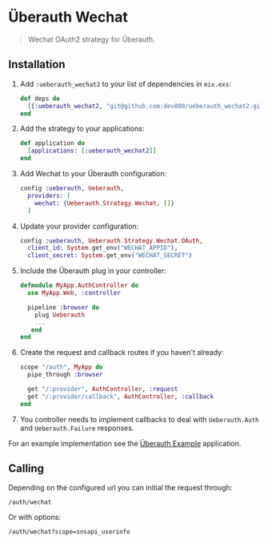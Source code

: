 # Überauth Wechat

> Wechat OAuth2 strategy for Überauth.

## Installation

1. Add `:ueberauth_wechat2` to your list of dependencies in `mix.exs`:

    ```elixir
    def deps do
      [{:ueberauth_wechat2, "git@github.com:dev800/ueberauth_wechat2.git"}]
    end
    ```

1. Add the strategy to your applications:

    ```elixir
    def application do
      [applications: [:ueberauth_wechat2]]
    end
    ```

1. Add Wechat to your Überauth configuration:

    ```elixir
    config :ueberauth, Ueberauth,
      providers: [
        wechat: {Ueberauth.Strategy.Wechat, []}
      ]
    ```

1.  Update your provider configuration:

    ```elixir
    config :ueberauth, Ueberauth.Strategy.Wechat.OAuth,
      client_id: System.get_env("WECHAT_APPID"),
      client_secret: System.get_env("WECHAT_SECRET")
    ```

1.  Include the Überauth plug in your controller:

    ```elixir
    defmodule MyApp.AuthController do
      use MyApp.Web, :controller

      pipeline :browser do
        plug Ueberauth
        ...
       end
    end
    ```

1.  Create the request and callback routes if you haven't already:

    ```elixir
    scope "/auth", MyApp do
      pipe_through :browser

      get "/:provider", AuthController, :request
      get "/:provider/callback", AuthController, :callback
    end
    ```

1. You controller needs to implement callbacks to deal with `Ueberauth.Auth` and `Ueberauth.Failure` responses.

For an example implementation see the [Überauth Example](https://github.com/ueberauth/ueberauth_example) application.

## Calling

Depending on the configured url you can initial the request through:

    /auth/wechat

Or with options:

    /auth/wechat?scope=snsapi_userinfo


